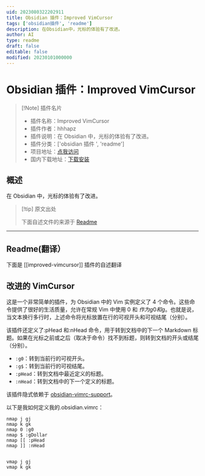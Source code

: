 ```yaml
---
uid: 2023080322202911
title: Obsidian 插件：Improved VimCursor
tags: ['obsidian插件', 'readme']
description: 在Obsidian中，光标的体验有了改进。
author: AI
type: readme
draft: false
editable: false
modified: 20230101000000
---
```


# Obsidian 插件：Improved VimCursor

> [!Note] 插件名片
> - 插件名称：Improved VimCursor
> - 插件作者：hhhapz
> - 插件说明：在 Obsidian 中，光标的体验有了改进。
> - 插件分类：['obsidian 插件 ', 'readme']
> - 项目地址：[点我访问](https://github.com/hhhapz/improved-obsidian-vimcursor)
> - 国内下载地址：[下载安装](https://pkmer.cn/products/plugin/pluginMarket/?improved-vimcursor)

## 概述

在 Obsidian 中，光标的体验有了改进。

> [!tip] 原文出处
>
>下面自述文件的来源于 [Readme](https://ghproxy.net/https://raw.githubusercontent.com/hhhapz/improved-obsidian-vimcursor/master/README.md)
>

---

## Readme(翻译）

下面是 [[improved-vimcursor]] 插件的自述翻译

## 改进的 VimCursor

这是一个非常简单的插件，为 Obsidian 中的 Vim 实例定义了 4 个命令。这些命令提供了很好的生活质量，允许在常规 Vim 中使用 0 和 $作为g0和g$。也就是说，当文本换行多行时，上述命令将光标放置在行的可视开头和可视结尾（分别）。

该插件还定义了:pHead 和:nHead 命令，用于转到文档中的下一个 Markdown 标题。如果在光标之前或之后（取决于命令）找不到标题，则转到文档的开头或结尾（分别）。

- `:g0`：转到当前行的可视开头。
- `:g$`：转到当前行的可视结尾。
- `:pHead`：转到文档中最近定义的标题。
- `:nHead`：转到文档中的下一个定义的标题。

该插件隐式依赖于 [obsidian-vimrc-support][vimrc]。

以下是我如何定义我的.obsidian.vimrc：

```vim
nmap j gj
nmap k gk
nmap 0 :g0
nmap $ :gDollar
nmap [[ :pHead
nmap ]] :nHead


vmap j gj
vmap k gk
```

[vimrc]: <https://github.com/esm7/obsidian-vimrc-support>



